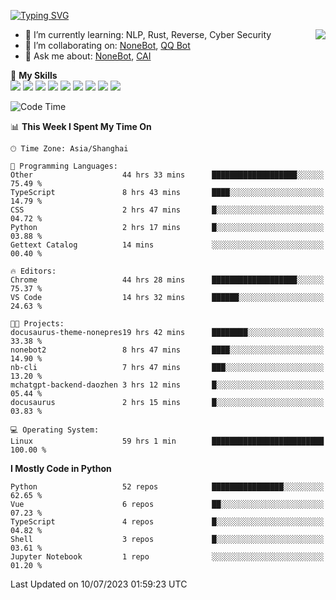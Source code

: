 [![Typing SVG](https://readme-typing-svg.herokuapp.com?size=25&duration=2500&color=8C43EA&vCenter=true&width=200&height=40&lines=Hi+there+%F0%9F%91%8B%F0%9F%8F%BB;I'm+yanyongyu)](https://git.io/typing-svg)

<a href="#">
  <img align="right" src="https://github-readme-stats.vercel.app/api?username=yanyongyu&count_private=true&show_icons=true&bg_color=15,f2f7fd,E0EAFC" />
</a>

- 🌱 I’m currently learning: NLP, Rust, Reverse, Cyber Security
- 👯 I’m collaborating on: [NoneBot](https://github.com/nonebot), [QQ Bot](https://github.com/Mrs4s/go-cqhttp)
- 💬 Ask me about: [NoneBot](https://github.com/nonebot), [CAI](https://github.com/cscs181/CAI)

🌟 **My Skills**  
![](https://img.shields.io/badge/-Python-3e74a2?style=flat-square&logo=Python&logoColor=fff)
![](https://img.shields.io/badge/-Node.js-339933?style=flat-square&logo=Node.js&logoColor=fff)
![](https://img.shields.io/badge/-Vue-4fc08d?style=flat-square&logo=Vue.js&logoColor=fff)
![](https://img.shields.io/badge/-React-2d98ce?style=flat-square&logo=React&logoColor=fff)
![](https://img.shields.io/badge/-Docker-2496ED?style=flat-square&logo=Docker&logoColor=fff)
![](https://img.shields.io/badge/-Linux-000000?style=flat-square&logo=Linux&logoColor=fff)
![](https://img.shields.io/badge/-MySQL-4479A1?style=flat-square&logo=MySQL&logoColor=fff)
![](https://img.shields.io/badge/-Redis-DC382D?style=flat-square&logo=Redis&logoColor=fff)
![](https://img.shields.io/badge/-MongoDB-47A248?style=flat-square&logo=MongoDB&logoColor=fff)

<!--START_SECTION:waka-->
![Code Time](http://img.shields.io/badge/Code%20Time-4%2C441%20hrs%2033%20mins-blue)

📊 **This Week I Spent My Time On** 

```text
🕑︎ Time Zone: Asia/Shanghai

💬 Programming Languages: 
Other                    44 hrs 33 mins      ███████████████████░░░░░░   75.49 % 
TypeScript               8 hrs 43 mins       ████░░░░░░░░░░░░░░░░░░░░░   14.79 % 
CSS                      2 hrs 47 mins       █░░░░░░░░░░░░░░░░░░░░░░░░   04.72 % 
Python                   2 hrs 17 mins       █░░░░░░░░░░░░░░░░░░░░░░░░   03.88 % 
Gettext Catalog          14 mins             ░░░░░░░░░░░░░░░░░░░░░░░░░   00.40 % 

🔥 Editors: 
Chrome                   44 hrs 28 mins      ███████████████████░░░░░░   75.37 % 
VS Code                  14 hrs 32 mins      ██████░░░░░░░░░░░░░░░░░░░   24.63 % 

🐱‍💻 Projects: 
docusaurus-theme-nonepres19 hrs 42 mins      ████████░░░░░░░░░░░░░░░░░   33.38 % 
nonebot2                 8 hrs 47 mins       ████░░░░░░░░░░░░░░░░░░░░░   14.90 % 
nb-cli                   7 hrs 47 mins       ███░░░░░░░░░░░░░░░░░░░░░░   13.20 % 
mchatgpt-backend-daozhen 3 hrs 12 mins       █░░░░░░░░░░░░░░░░░░░░░░░░   05.44 % 
docusaurus               2 hrs 15 mins       █░░░░░░░░░░░░░░░░░░░░░░░░   03.83 % 

💻 Operating System: 
Linux                    59 hrs 1 min        █████████████████████████   100.00 % 
```

**I Mostly Code in Python** 

```text
Python                   52 repos            ████████████████░░░░░░░░░   62.65 % 
Vue                      6 repos             ██░░░░░░░░░░░░░░░░░░░░░░░   07.23 % 
TypeScript               4 repos             █░░░░░░░░░░░░░░░░░░░░░░░░   04.82 % 
Shell                    3 repos             █░░░░░░░░░░░░░░░░░░░░░░░░   03.61 % 
Jupyter Notebook         1 repo              ░░░░░░░░░░░░░░░░░░░░░░░░░   01.20 % 
```




 Last Updated on 10/07/2023 01:59:23 UTC
<!--END_SECTION:waka-->
